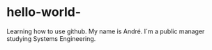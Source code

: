# hello-world-
Learning how to use github.
My name is André. I´m a public manager studying Systems Engineering.
